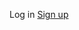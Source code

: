 <!-- Source: https://platform.openai.com/docs/api-reference/realtime-sessions/create-realtime-client-secret -->

Log in [Sign up](https://platform.openai.com/signup)